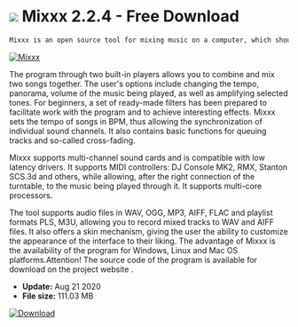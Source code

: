 # ![](https://cdn.softexe.net/static/icon/win.gif) Mixxx 2.2.4 - Free Download

```sh
Mixxx is an open source tool for mixing music on a computer, which should satisfy both beginners and more advanced DJs.
```
[![Mixxx](https://gallery.dpcdn.pl/imgc/Tools/1169/g_-_420x350_1.5_-_x20101025133318.png)](https://softexe.net/win/multimedia/audio-sound/mixxx:hbaf.html)

The program through two built-in players allows you to combine and mix two songs together. The user's options include changing the tempo, panorama, volume of the music being played, as well as amplifying selected tones. For beginners, a set of ready-made filters has been prepared to facilitate work with the program and to achieve interesting effects. Mixxx sets the tempo of songs in BPM, thus allowing the synchronization of individual sound channels. It also contains basic functions for queuing tracks and so-called cross-fading.
 
 Mixxx supports multi-channel sound cards and is compatible with low latency drivers. It supports MIDI controllers: DJ Console MK2, RMX, Stanton SCS.3d and others, while allowing, after the right connection of the turntable, to the music being played through it. It supports multi-core processors.
 
 The tool supports audio files in WAV, OGG, MP3, AIFF, FLAC and playlist formats PLS, M3U, allowing you to record mixed tracks to WAV and AIFF files. It also offers a skin mechanism, giving the user the ability to customize the appearance of the interface to their liking. The advantage of Mixxx is the availability of the program for Windows, Linux and Mac OS platforms.Attention!
 The source code of the program is available for download on the project website .


- **Update:** Aug 21 2020
- **File size:** 111.03 MB

[![Download](https://cdn.softexe.net/static/img/download.png)](https://softexe.net/win/multimedia/audio-sound/mixxx:hbaf.html)

